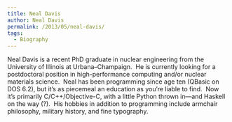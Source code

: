 ```yaml
---
title: Neal Davis
author: Neal Davis
permalink: /2013/05/neal-davis/
tags:
  - Biography
---
```

Neal Davis is a recent PhD graduate in nuclear engineering from the University of Illinois at Urbana–Champaign.  He is currently looking for a postdoctoral position in high-performance computing and/or nuclear materials science.  Neal has been programming since age ten (QBasic on DOS 6.2), but it&#8217;s as piecemeal an education as you&#8217;re liable to find.  Now it&#8217;s primarily C/C++/Objective-C, with a little Python thrown in—and Haskell on the way (?).  His hobbies in addition to programming include armchair philosophy, military history, and fine typography.
